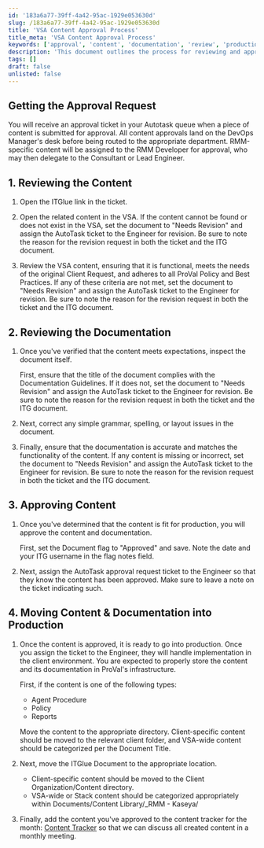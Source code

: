```yaml
---
id: '183a6a77-39ff-4a42-95ac-1929e053630d'
slug: /183a6a77-39ff-4a42-95ac-1929e053630d
title: 'VSA Content Approval Process'
title_meta: 'VSA Content Approval Process'
keywords: ['approval', 'content', 'documentation', 'review', 'production']
description: 'This document outlines the process for reviewing and approving content submitted for approval in the Autotask queue. It includes steps for verifying content functionality, ensuring documentation meets guidelines, and moving approved content into production.'
tags: []
draft: false
unlisted: false
---
```


## Getting the Approval Request

You will receive an approval ticket in your Autotask queue when a piece of content is submitted for approval. All content approvals land on the DevOps Manager's desk before being routed to the appropriate department. RMM-specific content will be assigned to the RMM Developer for approval, who may then delegate to the Consultant or Lead Engineer.

## 1. Reviewing the Content

1. Open the ITGlue link in the ticket.

2. Open the related content in the VSA. If the content cannot be found or does not exist in the VSA, set the document to "Needs Revision" and assign the AutoTask ticket to the Engineer for revision. Be sure to note the reason for the revision request in both the ticket and the ITG document.

3. Review the VSA content, ensuring that it is functional, meets the needs of the original Client Request, and adheres to all ProVal Policy and Best Practices. If any of these criteria are not met, set the document to "Needs Revision" and assign the AutoTask ticket to the Engineer for revision. Be sure to note the reason for the revision request in both the ticket and the ITG document.

## 2. Reviewing the Documentation

1. Once you've verified that the content meets expectations, inspect the document itself.  
   
   First, ensure that the title of the document complies with the Documentation Guidelines. If it does not, set the document to "Needs Revision" and assign the AutoTask ticket to the Engineer for revision. Be sure to note the reason for the revision request in both the ticket and the ITG document.

2. Next, correct any simple grammar, spelling, or layout issues in the document.

3. Finally, ensure that the documentation is accurate and matches the functionality of the content. If any content is missing or incorrect, set the document to "Needs Revision" and assign the AutoTask ticket to the Engineer for revision. Be sure to note the reason for the revision request in both the ticket and the ITG document.

## 3. Approving Content

1. Once you've determined that the content is fit for production, you will approve the content and documentation.  
   
   First, set the Document flag to "Approved" and save. Note the date and your ITG username in the flag notes field.

2. Next, assign the AutoTask approval request ticket to the Engineer so that they know the content has been approved. Make sure to leave a note on the ticket indicating such.

## 4. Moving Content & Documentation into Production

1. Once the content is approved, it is ready to go into production. Once you assign the ticket to the Engineer, they will handle implementation in the client environment. You are expected to properly store the content and its documentation in ProVal's infrastructure.  
   
   First, if the content is one of the following types:
   - Agent Procedure
   - Policy
   - Reports
   
   Move the content to the appropriate directory. Client-specific content should be moved to the relevant client folder, and VSA-wide content should be categorized per the Document Title.

2. Next, move the ITGlue Document to the appropriate location.  
   - Client-specific content should be moved to the Client Organization/Content directory.
   - VSA-wide or Stack content should be categorized appropriately within Documents/Content Library/_RMM - Kaseya/

3. Finally, add the content you've approved to the content tracker for the month: [Content Tracker](https://proval.itglue.com/5078775/documents/folder/3021357) so that we can discuss all created content in a monthly meeting.